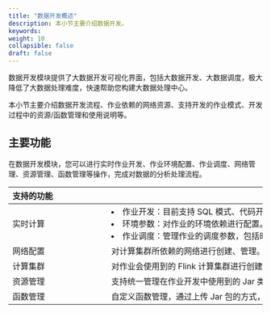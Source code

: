 ```yaml
---
title: "数据开发概述"
description: 本小节主要介绍数据开发。 
keywords: 
weight: 10
collapsible: false
draft: false
---
```


数据开发模块提供了大数据开发可视化界面，包括大数据开发、大数据调度，极大降低了大数据处理难度，快速帮助您构建大数据处理中心。

本小节主要介绍数据开发流程、作业依赖的网络资源、支持开发的作业模式、开发过程中的资源/函数管理和使用说明等。

## 主要功能

在数据开发模块，您可以进行实时作业开发、作业环境配置、作业调度、网络管理、资源管理、函数管理等操作，完成对数据的分析处理流程。

| <span style="display:inline-block;width:180px">支持的功能</span>  | <span style="display:inline-block;width:700px">说明</span>  |
| :------------- | ---------------------------------------------------------- |
| 实时计算     | <li>作业开发：目前支持 SQL 模式、代码开发模式两种作业类型。<li>环境参数：对作业的环境依赖进行配置。<li>作业调度：管理作业的调度参数，包括时间属性、重试策略等参数。   |
| 网络配置     | 对计算集群所依赖的网络进行创建、管理。                            |
| 计算集群     | 对作业会使用到的 Flink 计算集群进行创建、管理。                         |
| 资源管理     | 支持统一管理在作业开发中使用到的 Jar 类型的资源，包括程序包、函数包、依赖包。                         |
| 函数管理     | 自定义函数管理，通过上传 Jar 包的方式，定义新的函数类型，并运用到数据开发中。                        |

